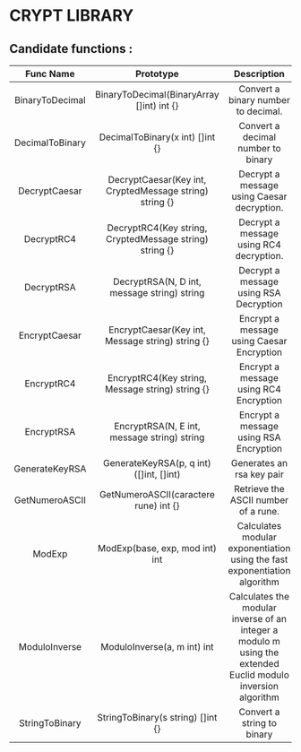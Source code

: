 # CRYPT LIBRARY
## Candidate functions :


|    Func Name    |                        Prototype                        |                                                 Description                                                  |
|:---------------:|:-------------------------------------------------------:|:------------------------------------------------------------------------------------------------------------:|
| BinaryToDecimal |        BinaryToDecimal(BinaryArray []int) int {}        |                                     Convert a binary number to decimal.                                      |
| DecimalToBinary |             DecimalToBinary(x int) []int {}             |                                      Convert a decimal number to binary                                      |
|  DecryptCaesar  | DecryptCaesar(Key int, CryptedMessage string) string {} |                                  Decrypt a message using Caesar decryption.                                  |
|   DecryptRC4    | DecryptRC4(Key string, CryptedMessage string) string {} |                                   Decrypt a message using RC4 decryption.                                    |
|   DecryptRSA    |       DecryptRSA(N, D int, message string) string       |                                    Decrypt a message using RSA Decryption                                    |
|  EncryptCaesar  |    EncryptCaesar(Key int, Message string) string {}     |                                  Encrypt a message using Caesar Encryption                                   |
|   EncryptRC4    |    EncryptRC4(Key string, Message string) string {}     |                                    Encrypt a message using RC4 Encryption                                    |
|   EncryptRSA    |       EncryptRSA(N, E int, message string) string       |                                    Encrypt a message using RSA Encryption                                    |
| GenerateKeyRSA  |         GenerateKeyRSA(p, q int) ([]int, []int)         |                                          Generates an rsa key pair                                           |
| GetNumeroASCII  |          GetNumeroASCII(caractere rune) int {}          |                                     Retrieve the ASCII number of a rune.                                     |
|     ModExp      |             ModExp(base, exp, mod int) int              |                  Calculates modular exponentiation using the fast exponentiation algorithm                   |
|  ModuloInverse  |               ModuloInverse(a, m int) int               | Calculates the modular inverse of an integer a modulo m using the extended Euclid modulo inversion algorithm |
| StringToBinary  |            StringToBinary(s string) []int {}            |                                          Convert a string to binary                                          |


